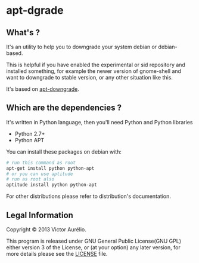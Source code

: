 apt-dgrade
==========

What's ?
--------

It's an utility to help you to downgrade your system debian or debian-based.

This is helpful if you have enabled the experimental or sid repository and
installed something, for example the newer version of gnome-shell and want 
to downgrade to stable version, or any other situation like this.

It's based on [apt-downgrade](https://code.google.com/p/apt-downgrade/).

Which are the dependencies ?
----------------------------

It's written in Python language, then you'll need Python and Python libraries

* Python 2.7+
* Python APT

You can install these packages on debian with:
```bash
# run this command as root
apt-get install python python-apt
# or you can use aptitude
# run as root also
aptitude install python python-apt
```
For other distributions please refer to distribution's documentation.

Legal Information
-----------------

Copyright © 2013 Victor Aurélio.

This program is released under GNU General Public License(GNU GPL) either
version 3 of the License, or (at your option) any later version, for more 
details please see the [LICENSE](LICENSE) file.

